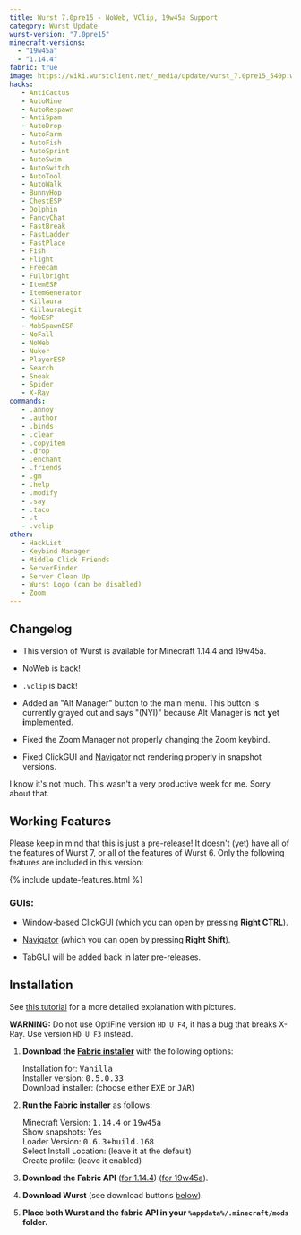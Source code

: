 ```yaml
---
title: Wurst 7.0pre15 - NoWeb, VClip, 19w45a Support
category: Wurst Update
wurst-version: "7.0pre15"
minecraft-versions:
  - "19w45a"
  - "1.14.4"
fabric: true
image: https://wiki.wurstclient.net/_media/update/wurst_7.0pre15_540p.webp
hacks:
   - AntiCactus
   - AutoMine
   - AutoRespawn
   - AntiSpam
   - AutoDrop
   - AutoFarm
   - AutoFish
   - AutoSprint
   - AutoSwim
   - AutoSwitch
   - AutoTool
   - AutoWalk
   - BunnyHop
   - ChestESP
   - Dolphin
   - FancyChat
   - FastBreak
   - FastLadder
   - FastPlace
   - Fish
   - Flight
   - Freecam
   - Fullbright
   - ItemESP
   - ItemGenerator
   - Killaura
   - KillauraLegit
   - MobESP
   - MobSpawnESP
   - NoFall
   - NoWeb
   - Nuker
   - PlayerESP
   - Search
   - Sneak
   - Spider
   - X-Ray
commands:
   - .annoy
   - .author
   - .binds
   - .clear
   - .copyitem
   - .drop
   - .enchant
   - .friends
   - .gm
   - .help
   - .modify
   - .say
   - .taco
   - .t
   - .vclip
other:
   - HackList
   - Keybind Manager
   - Middle Click Friends
   - ServerFinder
   - Server Clean Up
   - Wurst Logo (can be disabled)
   - Zoom
---
```

## Changelog

- This version of Wurst is available for Minecraft 1.14.4 and 19w45a.

- NoWeb is back!

- `.vclip` is back!

- Added an "Alt Manager" button to the main menu. This button is currently grayed out and says "(NYI)" because Alt Manager is **n**ot **y**et **i**mplemented.

- Fixed the Zoom Manager not properly changing the Zoom keybind.

- Fixed ClickGUI and [Navigator](https://wiki.wurstclient.net/navigator) not rendering properly in snapshot versions.

I know it's not much. This wasn't a very productive week for me. Sorry about that.

## Working Features

Please keep in mind that this is just a pre-release! It doesn't (yet) have all of the features of Wurst 7, or all of the features of Wurst 6. Only the following features are included in this version:

{% include update-features.html %}

### GUIs:

- Window-based ClickGUI (which you can open by pressing **Right CTRL**).

- [Navigator](https://wiki.wurstclient.net/navigator) (which you can open by pressing **Right Shift**).

- TabGUI will be added back in later pre-releases.

## Installation

See [this tutorial](/tutorials/wurst-7-optifine/) for a more detailed explanation with pictures.

**WARNING:** Do not use OptiFine version `HD U F4`, it has a bug that breaks X-Ray. Use version `HD U F3` instead.

1. **Download the <a href="https://fabricmc.net/use/installer/" target="_blank" rel="nofollow">Fabric installer</a>** with the following options:

   Installation for: <kbd>Vanilla</kbd>  
   Installer version: <kbd>0.5.0.33</kbd>  
   Download installer: (choose either <kbd>EXE</kbd> or <kbd>JAR</kbd>)

1. **Run the Fabric installer** as follows:

   Minecraft Version: <kbd>1.14.4</kbd> or <kbd>19w45a</kbd>  
   Show snapshots: Yes  
   Loader Version: <kbd>0.6.3+build.168</kbd>  
   Select Install Location: (leave it at the default)  
   Create profile: (leave it enabled)

1. **Download the Fabric API** (<a href="https://www.curseforge.com/minecraft/mc-mods/fabric-api/files/2810785" target="_blank" rel="nofollow">for 1.14.4</a>) (<a href="https://www.curseforge.com/minecraft/mc-mods/fabric-api/files/2823594" target="_blank" rel="nofollow">for 19w45a</a>).

1. **Download Wurst** (see download buttons [below](#downloads)).

1. **Place both Wurst and the fabric API in your `%appdata%/.minecraft/mods` folder.**
